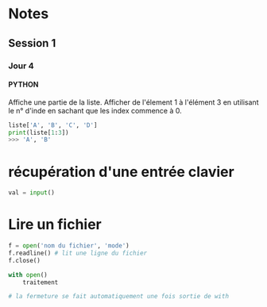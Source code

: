 # Notes

## Session 1

### Jour 4

#### PYTHON

Affiche une partie de la liste.
Afficher de l'élement 1 à l'élément 3 en utilisant le n° d'inde en sachant que les index commence à 0.

```python
liste['A', 'B', 'C', 'D']
print(liste[1:3])
>>> 'A', 'B'
```

# récupération d'une entrée clavier

```python
val = input()
```

# Lire un fichier

```python
f = open('nom du fichier', 'mode')
f.readline() # lit une ligne du fichier
f.close()
```

```python
with open()
    traitement

# la fermeture se fait automatiquement une fois sortie de with
```
